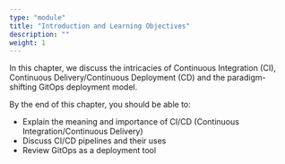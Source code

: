```yaml
---
type: "module"
title: "Introduction and Learning Objectives"
description: ""
weight: 1
---
```


In this chapter, we discuss the intricacies of Continuous Integration (CI), Continuous Delivery/Continuous Deployment (CD) and the paradigm-shifting GitOps deployment model.

By the end of this chapter, you should be able to:

- Explain the meaning and importance of CI/CD (Continuous Integration/Continuous Delivery)
- Discuss CI/CD pipelines and their uses
- Review GitOps as a deployment tool